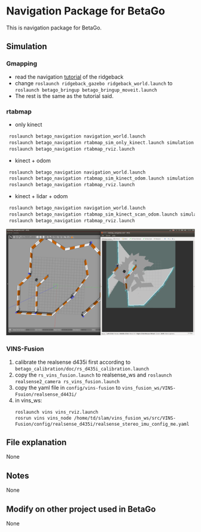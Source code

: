 # Navigation Package for BetaGo 
This is navigation package for BetaGo.
## Simulation
### Gmapping
- read the navigation [tutorial](http://www.clearpathrobotics.com/assets/guides/ridgeback/navigation.html) of the ridgeback
- change `roslaunch ridgeback_gazebo ridgeback_world.launch` to `roslaunch betago_bringup betago_bringup_moveit.launch`
- The rest is the same as the tutorial said.
### rtabmap
- only kinect
```asm
 roslaunch betago_navigation navigation_world.launch
 roslaunch betago_navigation rtabmap_sim_only_kinect.launch simulation:=true
 roslaunch betago_navigation rtabmap_rviz.launch
```
- kinect + odom
```asm
 roslaunch betago_navigation navigation_world.launch
 roslaunch betago_navigation rtabmap_sim_kinect_odom.launch simulation:=true
 roslaunch betago_navigation rtabmap_rviz.launch
```
- kinect + lidar + odom
```asm
 roslaunch betago_navigation navigation_world.launch
 roslaunch betago_navigation rtabmap_sim_kinect_scan_odom.launch simulation:=true
 roslaunch betago_navigation rtabmap_rviz.launch
```
![kinect + lidar + odom mapping result](../media/rtabmap_3.png)

### VINS-Fusion
1. calibrate the realsense d435i first according to `betago_calibration/doc/rs_d435i_calibration.launch`
2. copy the `rs_vins_fusion.launch` to realsense_ws and `roslaunch realsense2_camera rs_vins_fusion.launch `
3. copy the yaml file in `config/vins-fusion` to `vins_fusion_ws/VINS-Fsuion/realsense_d443i/`
4. in vins_ws:
    ```
   roslaunch vins vins_rviz.launch
   rosrun vins vins_node /home/td/slam/vins_fusion_ws/src/VINS-Fusion/config/realsense_d435i/realsense_stereo_imu_config_me.yaml
   ```
## File explanation
None
## Notes
None

## Modify on other project used in BetaGo
None
